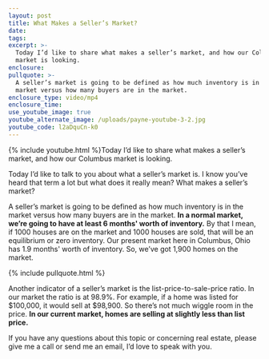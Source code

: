 ```yaml
---
layout: post
title: What Makes a Seller’s Market?
date:
tags:
excerpt: >-
  Today I’d like to share what makes a seller’s market, and how our Columbus
  market is looking.
enclosure:
pullquote: >-
  A seller’s market is going to be defined as how much inventory is in the
  market versus how many buyers are in the market.
enclosure_type: video/mp4
enclosure_time:
use_youtube_image: true
youtube_alternate_image: /uploads/payne-youtube-3-2.jpg
youtube_code: l2aDquCn-k0
---
```


{% include youtube.html %}Today I’d like to share what makes a seller’s market, and how our Columbus market is looking.&nbsp;

Today I’d like to talk to you about what a seller’s market is. I know you’ve heard that term a lot but what does it really mean? What makes a seller’s market?&nbsp;

A seller’s market is going to be defined as how much inventory is in the market versus how many buyers are in the market. **In a normal market, we’re going to have at least 6 months' worth of inventory.** By that I mean, if 1000 houses are on the market and 1000 houses are sold, that will be an equilibrium or zero inventory. Our present market here in Columbus, Ohio has 1.9 months' worth of inventory. So, we’ve got 1,900 homes on the market.

{% include pullquote.html %}

Another indicator of a seller’s market is the list-price-to-sale-price ratio. In our market the ratio is at 98.9%. For example, if a home was listed for $100,000, it would sell at $98,900. So there’s not much wiggle room in the price. **In our current market, homes are selling at slightly less than list price.**

If you have any questions about this topic or concerning real estate, please give me a call or send me an email, I’d love to speak with you.